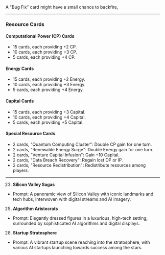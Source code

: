  A "Bug Fix" card might have a small chance to backfire, 
 
---


### Resource Cards

#### Computational Power (CP) Cards
- 15 cards, each providing +2 CP.
- 10 cards, each providing +3 CP.
- 5 cards, each providing +4 CP.

#### Energy Cards
- 15 cards, each providing +2 Energy.
- 10 cards, each providing +3 Energy.
- 5 cards, each providing +4 Energy.

#### Capital Cards
- 15 cards, each providing +3 Capital.
- 10 cards, each providing +4 Capital.
- 5 cards, each providing +5 Capital.

#### Special Resource Cards
- 2 cards, "Quantum Computing Cluster": Double CP gain for one turn.
- 2 cards, "Renewable Energy Surge": Double Energy gain for one turn.
- 2 cards, "Venture Capital Infusion": Gain +10 Capital.
- 2 cards, "Data Breach Recovery": Regain lost DP or IP.
- 2 cards, "Resource Redistribution": Redistribute resources among players.


---


23. **Silicon Valley Sagas**
   - Prompt: A panoramic view of Silicon Valley with iconic landmarks and tech hubs, interwoven with digital streams and AI imagery.

25. **Algorithm Aristocrats**
   - Prompt: Elegantly dressed figures in a luxurious, high-tech setting, surrounded by sophisticated AI algorithms and digital displays.

28. **Startup Stratosphere**
   - Prompt: A vibrant startup scene reaching into the stratosphere, with various AI startups launching towards success among the stars.

